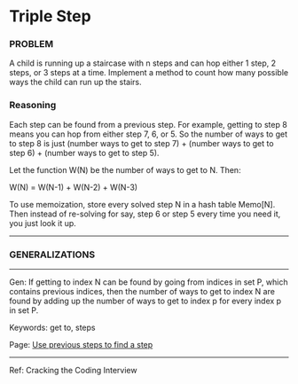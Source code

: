 # Triple Step

### PROBLEM

A child is running up a staircase with n steps and can hop either 1 step, 2 steps, or 3
steps at a time. Implement a method to count how many possible ways the child can run up the
stairs.

### Reasoning

Each step can be found from a previous step. For example, getting to step 8 means you can hop from either step 7, 6, or 5. So the number of ways to get to step 8 is just (number ways to get to step 7) +  (number ways to get to step 6) +  (number ways to get to step 5). 

Let the function W(N) be the number of ways to get to N. Then:

W(N) = W(N-1) + W(N-2) + W(N-3)

To use memoization, store every solved step N in a hash table Memo[N]. Then instead of re-solving for say, step 6 or step 5 every time you need it, you just look it up.

---

### GENERALIZATIONS

---

Gen: If getting to index N can be found by going from indices in set P, which contains previous indices, then the number of ways to get to index N are found by adding up the number of ways to get to index p for every index p in set P. 

Keywords: get to, steps

Page: [Use previous steps to find a step](../../Techniques%204144140dcb42461fba9223a7a967195d/Use%20previous%20steps%20to%20find%20a%20step%20ec8e60950d954e189a1b648b48fd6ee8.md) 

---

Ref: Cracking the Coding Interview